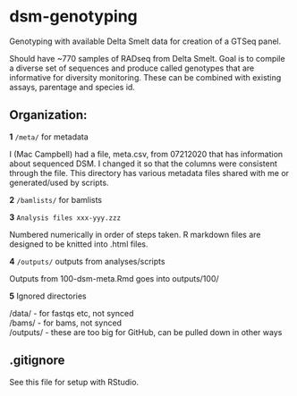 # dsm-genotyping
Genotyping with available Delta Smelt data for creation of a GTSeq panel.    

Should have ~770 samples of RADseq from Delta Smelt. Goal is to compile a diverse set of sequences and produce called genotypes that are informative for diversity monitoring. These can be combined with existing assays, parentage and species id.

## Organization:

__1__ `/meta/` for metadata            

I (Mac Campbell) had a file, meta.csv, from 07212020 that has information about sequenced DSM. I changed it so that the columns were consistent through the file. This directory has various metadata files shared with me or generated/used by scripts.

__2__ `/bamlists/` for bamlists      

__3__ `Analysis files xxx-yyy.zzz`        

Numbered numerically in order of steps taken. R markdown files are designed to be knitted into .html files.   

__4__ `/outputs/` outputs from analyses/scripts   

Outputs from 100-dsm-meta.Rmd goes into outputs/100/

__5__ Ignored directories     

/data/ - for fastqs etc, not synced              
/bams/ - for bams, not synced      
/outputs/ - these are too big for GitHub, can be pulled down in other ways      

## .gitignore

See this file for setup with RStudio.     
